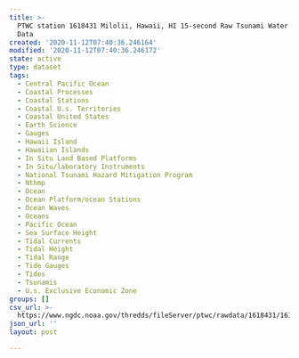 ```yaml
---
title: >-
  PTWC station 1618431 Milolii, Hawaii, HI 15-second Raw Tsunami Water Level
  Data
created: '2020-11-12T07:40:36.246164'
modified: '2020-11-12T07:40:36.246172'
state: active
type: dataset
tags:
  - Central Pacific Ocean
  - Coastal Processes
  - Coastal Stations
  - Coastal U.s. Territories
  - Coastal United States
  - Earth Science
  - Gauges
  - Hawaii Island
  - Hawaiian Islands
  - In Situ Land Based Platforms
  - In Situ/laboratory Instruments
  - National Tsunami Hazard Mitigation Program
  - Nthmp
  - Ocean
  - Ocean Platform/ocean Stations
  - Ocean Waves
  - Oceans
  - Pacific Ocean
  - Sea Surface Height
  - Tidal Currents
  - Tidal Height
  - Tidal Range
  - Tide Gauges
  - Tides
  - Tsunamis
  - U.s. Exclusive Economic Zone
groups: []
csv_url: >-
  https://www.ngdc.noaa.gov/thredds/fileServer/ptwc/rawdata/1618431/1618431_20100101to20101231.csv.gz
json_url: ''
layout: post

---
```


